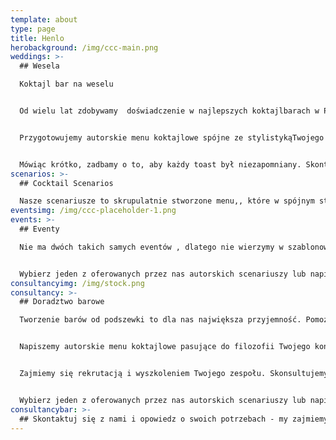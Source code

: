```yaml
---
template: about
type: page
title: Henlo
herobackground: /img/ccc-main.png
weddings: >-
  ## Wesela

  Koktajl bar na weselu


  Od wielu lat zdobywamy  doświadczenie w najlepszych koktajlbarach w Polsce in a świecie. Teraz przeniesiemy najwyższą jakość w organizacji i obsłudze baru na Twoje wesele.


  Przygotowujemy autorskie menu koktajlowe spójne ze stylistykąTwojego przyjęcia, zaaranżujemy bar, dobierzemy wina i przaygotujemy selekcję alkoholi premium.


  Mówiąc krótko, zadbamy o to, aby każdy toast był niezapomniany. Skontaktuj się z nami, opowiedz nam o swoim wymarzonym weselu, a my przygotujemy Tobie spersonalizowaną ofertę.
scenarios: >-
  ## Cocktail Scenarios

  Nasze scenariusze to skrupulatnie stworzone menu,, które w spójnym stylu łączą ze sobą koktajle wytrawne i słodkie, długie i krótkie, intensywne i orzeźwiające. Dzięki temu każdy z gości Twojego wydarzenia będzie mógł odnaleźć coś dla siebie. Każdy z koktajli bazujemy na najwyższej jakości alkoholach, a wszystkie składniki przygotowujemy sami według naszych receptur w duchu zero waste. Jeżeli nie znalazłeś scenariusza dla siebie - nie martw się - z wielką przyjemnością napiszemy spersonalizowane menu dostosowane do Twoich wizji i potrzeb.
eventsimg: /img/ccc-placeholder-1.png
events: >-
  ## Eventy 

  Nie ma dwóch takich samych eventów , dlatego nie wierzymy w szablonowe rozwiązania. Niezależnie od tego czy organizujesz dużą , firmową imprezę czy też potrzebujesz kamerlanej usługi barowej na prywatne spotkanie - chętnie Ci pomożemy.


  Wybierz jeden z oferowanych przez nas autorskich scenariuszy lub napisz do nas, i pozwól nam zaprojektować bar na Twoje wydarzenie.
consultancyimg: /img/stock.png
consultancy: >-
  ## Doradztwo barowe 

  Tworzenie barów od podszewki to dla nas największa przyjemność. Pomożemy Ci zarówno jeżeli masz już funkcjonujący bar i chcesz usprawnić działalnośc tej częsci restauracji, a także jeśli potrzebujesz doradztwa przy całkowicie nowym projekcie


  Napiszemy autorskie menu koktajlowe pasujące do filozofii Twojego konceptu, wyselekcjonujemy wina, piwa, alkohole mocne oraz napoje bezalkoholowe. Rozpiszemy receptury, wyliczymy marżę i odpowiednio wycenimy wszystkie pozycje w menu


  Zajmiemy się rekrutacją i wyszkoleniem Twojego zespołu. Skonsultujemy projekt techniczny baru, tak aby zapewnić możliwie najlepszą ergonomię pracy i sprawny serwis. Podzielimy się siątką kontaktów, od najbardziej opłacalnych dostawców po najlepszych fotografów koktajlowych.


  Wybierz jeden z oferowanych przez nas autorskich scenariuszy lub napisz do nas, i pozwól nam zaprojektować bar na Twoje wydarzenie.
consultancybar: >-
  ## Skontaktuj się z nami i opowiedz o swoich potrzebach - my zajmiemy się resztą.
---
```


